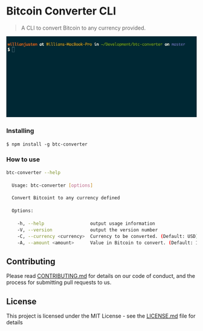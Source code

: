 # Bitcoin Converter CLI

> A CLI to convert Bitcoin to any currency provided.

![Example CLI running](img/example.gif)

### Installing

```
$ npm install -g btc-converter
```

### How to use

```sh
btc-converter --help

  Usage: btc-converter [options]

  Convert Bitcoint to any currency defined

  Options:

    -h, --help                 output usage information
    -V, --version              output the version number
    -C, --currency <currency>  Currency to be converted. (Default: USD)
    -A, --amount <amount>      Value in Bitcoin to convert. (Default: 1)
```

## Contributing

Please read [CONTRIBUTING.md](CONTRIBUTING.md) for details on our code of conduct, and the process for submitting pull requests to us.

## License

This project is licensed under the MIT License - see the [LICENSE.md](LICENSE.md) file for details
